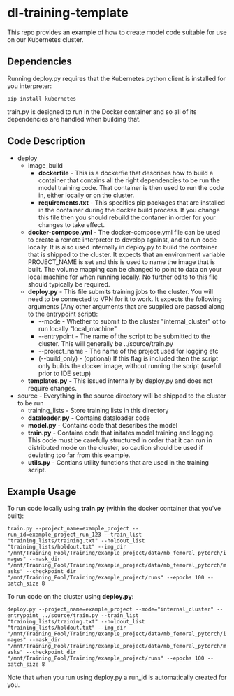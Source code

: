 # dl-training-template
This repo provides an example of how to create model code suitable for use on our Kubernetes cluster.

## Dependencies

Running deploy.py requires that the Kubernetes python client is installed for you interpreter:

```pip install kubernetes```

train.py is designed to run in the Docker container and so all of its dependencies are handled when building that.

## Code Description

* deploy
  * image_build
    * **dockerfile** - This is a dockerfie that describes how to build a container that contains all the right dependencies to be run the model training code. That container is then used to run the code in, either locally or on the cluster.
    * **requirements.txt** - This specifies pip packages that are installed in the container during the docker build process. If you change this file then you should rebuild the contaner in order for your changes to take effect.
  * **docker-compose.yml** - The docker-compose.yml file can be used to create a remote interpreter to develop against, and to run code locally. It is also used internally in deploy.py to build the container that is shipped to the cluster. It expects that an environment variable PROJECT_NAME is set and this is used to name the image that is built. The volume mapping can be changed to point to data on your local machine for when running locally. No further edits to this file should typically be required.
  * **deploy.py** - This file submits training jobs to the cluster. You will need to be connected to VPN for it to work. It expects the following arguments (Any other arguments that are supplied are passed along to the entrypoint script):
    * --mode - Whether to submit to the cluster "internal_cluster" ot to run locally "local_machine"
    * --entrypoint - The name of the script to be submitted to the cluster. This will generally be ../source/train.py
    * --project_name - The name of the project used for logging etc
    * (--build_only) - (optional) If this flag is included then the script only builds the docker image, without running the script (useful prior to IDE setup)
  * **templates.py** - This issued internally by deploy.py and does not require changes.
* source - Everything in the source directory will be shipped to the cluster to be run
  * training_lists - Store training lists in this directory
  * **dataloader.py** - Contains dataloader code
  * **model.py** - Contains code that describes the model
  * **train.py** - Contains code that initates model training and logging. This code must be carefully structured in order that it can run in distributed mode on the cluster, so caution should be used if deviating too far from this example.
  * **utils.py** - Contians utility functions that are used in the training script.

## Example Usage

To run code locally using **train.py** (within the docker container that you've built):

```train.py --project_name=example_project --run_id=example_project_run_123 --train_list "training_lists/training.txt" --holdout_list "training_lists/holdout.txt" --img_dir "/mnt/Training_Pool/Training/example_project/data/mb_femoral_pytorch/images" --mask_dir "/mnt/Training_Pool/Training/example_project/data/mb_femoral_pytorch/masks" --checkpoint_dir "/mnt/Training_Pool/Training/example_project/runs" --epochs 100 --batch_size 8```

To run code on the cluster using **deploy.py**:

```deploy.py --project_name=example_project --mode="internal_cluster" --entrypoint ../source/train.py --train_list "training_lists/training.txt" --holdout_list "training_lists/holdout.txt" --img_dir "/mnt/Training_Pool/Training/example_project/data/mb_femoral_pytorch/images" --mask_dir "/mnt/Training_Pool/Training/example_project/data/mb_femoral_pytorch/masks" --checkpoint_dir "/mnt/Training_Pool/Training/example_project/runs" --epochs 100 --batch_size 8```

Note that when you run using deploy.py a run_id is automatically created for you.